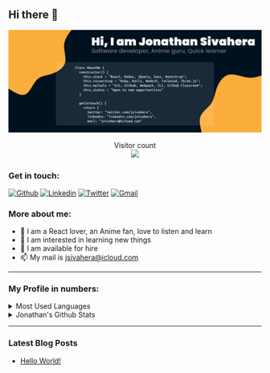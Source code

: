 ## Hi there 👋

![github-headline](./assets/github-headline.jpg)

<p align="center"> 
  Visitor count<br>
  <img src="https://profile-counter.glitch.me/jssol/count.svg" />
</p>

### Get in touch:

[![Github](https://img.shields.io/badge/-Github-000?style=flat&logo=Github&logoColor=white)](https://github.com/jssol)
[![Linkedin](https://img.shields.io/badge/-LinkedIn-blue?style=flat&logo=Linkedin&logoColor=white)](https://www.linkedin.com/in/jsivahera)
[![Twitter](https://img.shields.io/badge/-Twitter-blue?style=flat&logo=Twitter&logoColor=white)](https://www.twitter.com/jsivahera)
[![Gmail](https://img.shields.io/badge/-Gmail-c14438?style=flat&logo=Gmail&logoColor=white)](mailto:jsivahera@icloud.com)

### More about me:

- 🚀 I am a React lover, an Anime fan, love to listen and learn
- 👀 I am interested in learning new things
- 🌱 I am available for hire
- 📫 My mail is [jsivahera@icloud.com](jsivahera@icloud.com)

---

### My Profile in numbers:

<details>
  <summary>Most Used Languages</summary>
  <div><a href="https://github.com/jssol/github-readme-stats"><img src="https://github-readme-stats.vercel.app/api/top-langs/?username=jssol" alt="image-stat"></a></div>
</details> 
  
<details>
  <summary>Jonathan's Github Stats</summary>
  <div><img src="https://github-readme-stats.vercel.app/api?username=jssol" alt="my-stats"/></div>
</details>

---

### Latest Blog Posts
<!-- BLOG-POST-LIST:START -->
- [Hello World!](https://dev.to/jssol/hello-world-4o12)
<!-- BLOG-POST-LIST:END -->
